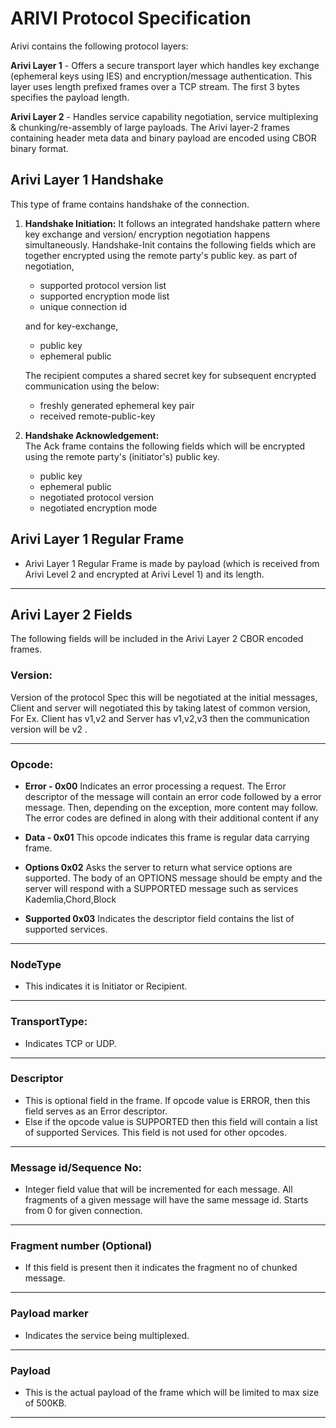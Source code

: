 



# ARIVI Protocol Specification 

Arivi contains the following protocol layers:

**Arivi Layer 1** - Offers a secure transport layer which handles key exchange (ephemeral keys using IES) and encryption/message authentication. This layer uses length prefixed frames over a TCP stream. The first 3 bytes specifies the payload length.

**Arivi Layer 2** - Handles service capability negotiation, service multiplexing & chunking/re-assembly of large payloads. The Arivi layer-2 frames containing header meta data and binary payload are encoded using CBOR binary format.

 
## Arivi Layer 1 Handshake

This type of frame contains handshake of the connection.

 1. **Handshake Initiation:** It follows an integrated handshake pattern where key exchange and version/ encryption negotiation happens simultaneously.  Handshake-Init contains the following fields which are together encrypted using the remote party's public key. 
as part of negotiation,
	 - supported protocol version list 
	 - supported encryption mode list
	 - unique connection id 

	and for key-exchange,
	  -  public key 
	  - ephemeral public 
	
    The recipient computes a shared secret key for subsequent encrypted communication using the below: 
    - freshly generated ephemeral key pair
    - received  remote-public-key  
    
2.  **Handshake Acknowledgement:**  
    The Ack frame contains the following fields which will be encrypted using the remote party's (initiator's) public key.
     - public key
     - ephemeral public
     - negotiated  protocol version 
     - negotiated  encryption mode

## Arivi Layer 1 Regular Frame

 -  Arivi Layer 1 Regular Frame is made by payload (which is received from Arivi Level 2 and encrypted at Arivi Level 1) and its length.
 
 <!--
    
---

 ## 2) Regular Frame

This is type of frame is used for regular messages containing application data payload that is typically encrypted (negotiated during handshake) per the application's needs. 



 ## 3) Close Frame

This frame contains information about the closing connection, If it is CLOSE then  connection will be closes.

---

 -->
<!-- ## 4) Error Frame


This frame contains information about the error in connection, the opcode of this type of frame is set to **ERROR** and the **ERROR Descriptor** field is present in this frame.  -->

---
## Arivi Layer 2 Fields
The following fields will be included in the Arivi Layer 2 CBOR encoded frames.

### Version: 

Version of the protocol Spec this will be negotiated at the initial messages, Client and server will negotiated this by taking latest of common version, For Ex. Client has v1,v2 and Server has v1,v2,v3 then the communication version will be v2 .

---
### Opcode: 
 - **Error - 0x00**
Indicates an error processing a request. The Error descriptor of the message will contain an error code followed by a error message. Then, depending on the exception, more content may follow. The error codes are defined in along with their additional content if any
    
-   **Data - 0x01**
 	This opcode indicates this frame is regular data carrying frame. 
-   **Options 0x02**
Asks the server to return what service options are supported. The body of an OPTIONS message should be empty and the server will respond with a SUPPORTED message such as services Kademlia,Chord,Block

-   **Supported 0x03**
Indicates the descriptor field contains the list of supported services.

    
----

<!-- ### Public Flags: -->

<!-- ###  **Fragmentation** : 
- This bit is set for fragmented messages. Unfragmented messages will not have this bit set.
- -->
 
### NodeType
 - This indicates it is Initiator or Recipient. 
 ---
<!-- -   **Initiator:** This bit will be set to 1 if the Connection was initiated by this endpoint. Will be useful in maintain the counter/nonce exclusivity for certain symmetric encryption schemes like AES / Poly where unique nonce is needed.
 -->
<!--   **Encryption  Type (0 None,1 AES CTR, 2 PolyChaCha)**
	- This defines the encryption method used for encryption of payload , two bits is allocated for this

			00 - None

			01 - AES CTR Mode

			10 - ChaChaPoly
-->

<!-- -   **Encoding:**
	- This field is used to represent the encoding used for the message it can be UTF-8,CBOR,JSON,Google’s Protocol Buffer, etc -->
    

  

###  **TransportType:**
	
  - Indicates TCP or UDP.

---

<!--  ### ConnectionId  
 - This is unique identifier which is generated by client using some random function. This is used to map negotiated protocol version,shared secret key used for encryption,negotiated encoding type of multiplexed service, public key of the other party.
 - We need to store key (ConnectionId) and value ( (protocolContext, port ,ip ,transport-type, encryption-format, app-encoding-type)) in connectionHashMap for further reference.

---
-->
 
  

### Descriptor 

 -  This is optional field in the frame. If opcode value is ERROR, then this field serves as an Error descriptor. 
 -  Else if the opcode value is SUPPORTED then this field will contain a list of supported Services. This field is not used for other opcodes.

---
  
  
  

### Message id/Sequence No:
- Integer field value that will be incremented for each message. All fragments of a given message will have the same message id. Starts from 0 for given connection.
---

### Fragment number  (Optional)

- If this field is present then it indicates the fragment no of chunked message.
<!-- - If the first bit is 0, then the next 7 bits indicate the fragment number, fragment counting starts from 1.
- If the first bit is set to 1, then the next 15 bits indicate the fragment number.
- If the first 8 bits are zeros, then this fragment is considered to be the final fragment.
-->
---

### Payload marker 
- Indicates the service being multiplexed.

 ---
 
<!-- ### Payload-Length 

 -  This denote the length of message in payload field. This field size is 3 Bytes which gives 2^(3*8) bits = 2 MB max size of payload but actual size will be 500KB
  ---
-->
<!--
### Header-MAC 

 -  This denote the message authentication code for the 'header' contents which include all the above fields. This applies for Regular Frame only. It employs SHA-3 HMAC algorithm as below:
 - SHA3( SHA3(Header) || Shared Secret)

  ---
  -->
### Payload  

- This is the actual payload of the frame which will be limited to max size of 500KB.


---
